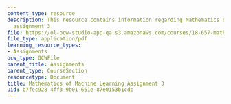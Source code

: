 ```yaml
---
content_type: resource
description: This resource contains information regarding Mathematics of machine learning
  assignment 3.
file: https://ol-ocw-studio-app-qa.s3.amazonaws.com/courses/18-657-mathematics-of-machine-learning-fall-2015/b7fec9284ff39b01661e87e0153b1cdc_MIT18_657F15_PS3.pdf
file_type: application/pdf
learning_resource_types:
- Assignments
ocw_type: OCWFile
parent_title: Assignments
parent_type: CourseSection
resourcetype: Document
title: Mathematics of Machine Learning Assignment 3
uid: b7fec928-4ff3-9b01-661e-87e0153b1cdc
---
```

